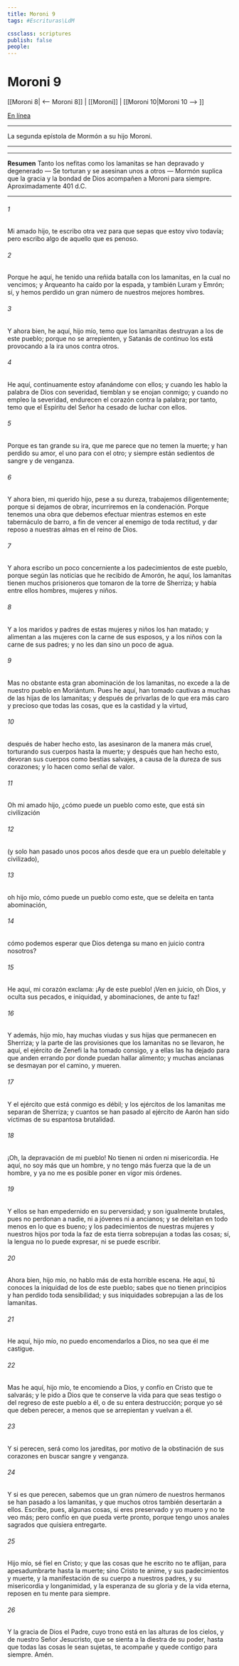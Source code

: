 ```yaml
---
title: Moroni 9
tags: #Escrituras\LdM

cssclass: scriptures
publish: false
people:
---
```


# Moroni 9
[[Moroni 8| <-- Moroni 8]] | [[Moroni]] | [[Moroni 10|Moroni 10 --> ]]

[En línea](https://churchofjesuschrist.org/study/scriptures/bofm/moro/9?lang=spa)

---
La segunda epístola de Mormón a su hijo Moroni.

---

---
__Resumen__
Tanto los nefitas como los lamanitas se han depravado y degenerado — Se torturan y se asesinan unos a otros — Mormón suplica que la gracia y la bondad de Dios acompañen a Moroni para siempre. Aproximadamente 401 d.C.

---
###### 1 
Mi amado hijo, te escribo otra vez para que sepas que estoy vivo todavía; pero escribo algo de aquello que es penoso.

###### 2 
Porque he aquí, he tenido una reñida batalla con los lamanitas, en la cual no vencimos; y Arqueanto ha caído por la espada, y también Luram y Emrón; sí, y hemos perdido un gran número de nuestros mejores hombres.

###### 3 
Y ahora bien, he aquí, hijo mío, temo que los lamanitas destruyan a los de este pueblo; porque no se arrepienten, y Satanás de continuo los está provocando a la ira unos contra otros.

###### 4 
He aquí, continuamente estoy afanándome con ellos; y cuando les hablo la palabra de Dios con severidad, tiemblan y se enojan conmigo; y cuando no empleo la severidad, endurecen el corazón contra la palabra; por tanto, temo que el Espíritu del Señor ha cesado de luchar con ellos.

###### 5 
Porque es tan grande su ira, que me parece que no temen la muerte; y han perdido su amor, el uno para con el otro; y siempre están sedientos de sangre y de venganza.

###### 6 
Y ahora bien, mi querido hijo, pese a su dureza, trabajemos diligentemente; porque si dejamos de obrar, incurriremos en la condenación. Porque tenemos una obra que debemos efectuar mientras estemos en este tabernáculo de barro, a fin de vencer al enemigo de toda rectitud, y dar reposo a nuestras almas en el reino de Dios.

###### 7 
Y ahora escribo un poco concerniente a los padecimientos de este pueblo, porque según las noticias que he recibido de Amorón, he aquí, los lamanitas tienen muchos prisioneros que tomaron de la torre de Sherriza; y había entre ellos hombres, mujeres y niños.

###### 8 
Y a los maridos y padres de estas mujeres y niños los han matado; y alimentan a las mujeres con la carne de sus esposos, y a los niños con la carne de sus padres; y no les dan sino un poco de agua.

###### 9 
Mas no obstante esta gran abominación de los lamanitas, no excede a la de nuestro pueblo en Moriántum. Pues he aquí, han tomado cautivas a muchas de las hijas de los lamanitas; y después de privarlas de lo que era más caro y precioso que todas las cosas, que es la castidad y la virtud,

###### 10 
después de haber hecho esto, las asesinaron de la manera más cruel, torturando sus cuerpos hasta la muerte; y después que han hecho esto, devoran sus cuerpos como bestias salvajes, a causa de la dureza de sus corazones; y lo hacen como señal de valor.

###### 11 
Oh mi amado hijo, ¿cómo puede un pueblo como este, que está sin civilización

###### 12 
(y solo han pasado unos pocos años desde que era un pueblo deleitable y civilizado),

###### 13 
oh hijo mío, cómo puede un pueblo como este, que se deleita en tanta abominación,

###### 14 
cómo podemos esperar que Dios detenga su mano en juicio contra nosotros?

###### 15 
He aquí, mi corazón exclama: ¡Ay de este pueblo! ¡Ven en juicio, oh Dios, y oculta sus pecados, e iniquidad, y abominaciones, de ante tu faz!

###### 16 
Y además, hijo mío, hay muchas viudas y sus hijas que permanecen en Sherriza; y la parte de las provisiones que los lamanitas no se llevaron, he aquí, el ejército de Zenefi la ha tomado consigo, y a ellas las ha dejado para que anden errando por donde puedan hallar alimento; y muchas ancianas se desmayan por el camino, y mueren.

###### 17 
Y el ejército que está conmigo es débil; y los ejércitos de los lamanitas me separan de Sherriza; y cuantos se han pasado al ejército de Aarón han sido víctimas de su espantosa brutalidad.

###### 18 
¡Oh, la depravación de mi pueblo! No tienen ni orden ni misericordia. He aquí, no soy más que un hombre, y no tengo más fuerza que la de un hombre, y ya no me es posible poner en vigor mis órdenes.

###### 19 
Y ellos se han empedernido en su perversidad; y son igualmente brutales, pues no perdonan a nadie, ni a jóvenes ni a ancianos; y se deleitan en todo menos en lo que es bueno; y los padecimientos de nuestras mujeres y nuestros hijos por toda la faz de esta tierra sobrepujan a todas las cosas; sí, la lengua no lo puede expresar, ni se puede escribir.

###### 20 
Ahora bien, hijo mío, no hablo más de esta horrible escena. He aquí, tú conoces la iniquidad de los de este pueblo; sabes que no tienen principios y han perdido toda sensibilidad; y sus iniquidades sobrepujan a las de los lamanitas.

###### 21 
He aquí, hijo mío, no puedo encomendarlos a Dios, no sea que él me castigue.

###### 22 
Mas he aquí, hijo mío, te encomiendo a Dios, y confío en Cristo que te salvarás; y le pido a Dios que te conserve la vida para que seas testigo o del regreso de este pueblo a él, o de su entera destrucción; porque yo sé que deben perecer, a menos que se arrepientan y vuelvan a él.

###### 23 
Y si perecen, será como los jareditas, por motivo de la obstinación de sus corazones en buscar sangre y venganza.

###### 24 
Y si es que perecen, sabemos que un gran número de nuestros hermanos se han pasado a los lamanitas, y que muchos otros también desertarán a ellos. Escribe, pues, algunas cosas, si eres preservado y yo muero y no te veo más; pero confío en que pueda verte pronto, porque tengo unos anales sagrados que quisiera entregarte.

###### 25 
Hijo mío, sé fiel en Cristo; y que las cosas que he escrito no te aflijan, para apesadumbrarte hasta la muerte; sino Cristo te anime, y sus padecimientos y muerte, y la manifestación de su cuerpo a nuestros padres, y su misericordia y longanimidad, y la esperanza de su gloria y de la vida eterna, reposen en tu mente para siempre.

###### 26 
Y la gracia de Dios el Padre, cuyo trono está en las alturas de los cielos, y de nuestro Señor Jesucristo, que se sienta a la diestra de su poder, hasta que todas las cosas le sean sujetas, te acompañe y quede contigo para siempre. Amén.

